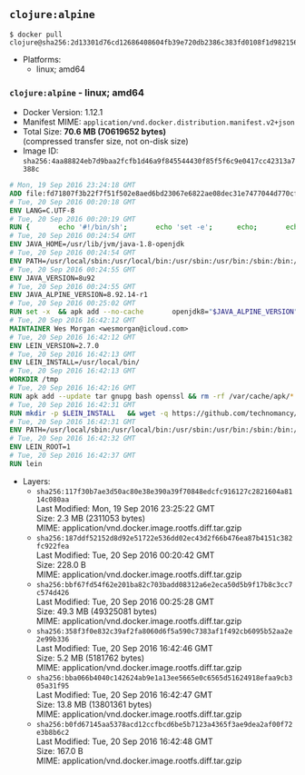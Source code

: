 ## `clojure:alpine`

```console
$ docker pull clojure@sha256:2d13301d76cd12686408604fb39e720db2386c383fd0108f1d982156d944ae60
```

-	Platforms:
	-	linux; amd64

### `clojure:alpine` - linux; amd64

-	Docker Version: 1.12.1
-	Manifest MIME: `application/vnd.docker.distribution.manifest.v2+json`
-	Total Size: **70.6 MB (70619652 bytes)**  
	(compressed transfer size, not on-disk size)
-	Image ID: `sha256:4aa88824eb7d9baa2fcfb1d46a9f845544430f85f5f6c9e0417cc42313a7388c`

```dockerfile
# Mon, 19 Sep 2016 23:24:18 GMT
ADD file:fd71807f3b22f7f51f502e8aed6bd23067e6822ae08dec31e7477044d770cf48 in / 
# Tue, 20 Sep 2016 00:20:18 GMT
ENV LANG=C.UTF-8
# Tue, 20 Sep 2016 00:20:19 GMT
RUN { 		echo '#!/bin/sh'; 		echo 'set -e'; 		echo; 		echo 'dirname "$(dirname "$(readlink -f "$(which javac || which java)")")"'; 	} > /usr/local/bin/docker-java-home 	&& chmod +x /usr/local/bin/docker-java-home
# Tue, 20 Sep 2016 00:24:54 GMT
ENV JAVA_HOME=/usr/lib/jvm/java-1.8-openjdk
# Tue, 20 Sep 2016 00:24:54 GMT
ENV PATH=/usr/local/sbin:/usr/local/bin:/usr/sbin:/usr/bin:/sbin:/bin:/usr/lib/jvm/java-1.8-openjdk/jre/bin:/usr/lib/jvm/java-1.8-openjdk/bin
# Tue, 20 Sep 2016 00:24:55 GMT
ENV JAVA_VERSION=8u92
# Tue, 20 Sep 2016 00:24:55 GMT
ENV JAVA_ALPINE_VERSION=8.92.14-r1
# Tue, 20 Sep 2016 00:25:02 GMT
RUN set -x 	&& apk add --no-cache 		openjdk8="$JAVA_ALPINE_VERSION" 	&& [ "$JAVA_HOME" = "$(docker-java-home)" ]
# Tue, 20 Sep 2016 16:42:12 GMT
MAINTAINER Wes Morgan <wesmorgan@icloud.com>
# Tue, 20 Sep 2016 16:42:12 GMT
ENV LEIN_VERSION=2.7.0
# Tue, 20 Sep 2016 16:42:13 GMT
ENV LEIN_INSTALL=/usr/local/bin/
# Tue, 20 Sep 2016 16:42:13 GMT
WORKDIR /tmp
# Tue, 20 Sep 2016 16:42:16 GMT
RUN apk add --update tar gnupg bash openssl && rm -rf /var/cache/apk/*
# Tue, 20 Sep 2016 16:42:31 GMT
RUN mkdir -p $LEIN_INSTALL   && wget -q https://github.com/technomancy/leiningen/archive/$LEIN_VERSION.tar.gz   && echo "Comparing archive checksum ..."   && echo "b4624548ada176c1d122dd9867a1bed09706fcd0 *$LEIN_VERSION.tar.gz" | sha1sum -c -   && mkdir ./leiningen   && tar -xzf $LEIN_VERSION.tar.gz  -C ./leiningen/ --strip-components=1   && mv leiningen/bin/lein-pkg $LEIN_INSTALL/lein   && rm -rf $LEIN_VERSION.tar.gz ./leiningen   && chmod 0755 $LEIN_INSTALL/lein   && wget -q https://github.com/technomancy/leiningen/releases/download/$LEIN_VERSION/leiningen-$LEIN_VERSION-standalone.zip   && wget -q https://github.com/technomancy/leiningen/releases/download/$LEIN_VERSION/leiningen-$LEIN_VERSION-standalone.zip.asc   && gpg --keyserver pool.sks-keyservers.net --recv-key 2E708FB2FCECA07FF8184E275A92E04305696D78   && echo "Verifying Jar file signature ..."   && gpg --verify leiningen-$LEIN_VERSION-standalone.zip.asc   && rm leiningen-$LEIN_VERSION-standalone.zip.asc   && mkdir -p /usr/share/java   && mv leiningen-$LEIN_VERSION-standalone.zip /usr/share/java/leiningen-$LEIN_VERSION-standalone.jar
# Tue, 20 Sep 2016 16:42:31 GMT
ENV PATH=/usr/local/sbin:/usr/local/bin:/usr/sbin:/usr/bin:/sbin:/bin:/usr/lib/jvm/java-1.8-openjdk/jre/bin:/usr/lib/jvm/java-1.8-openjdk/bin:/usr/local/bin/
# Tue, 20 Sep 2016 16:42:32 GMT
ENV LEIN_ROOT=1
# Tue, 20 Sep 2016 16:42:37 GMT
RUN lein
```

-	Layers:
	-	`sha256:117f30b7ae3d50ac80e38e390a39f70848edcfc916127c2821604a8114c080aa`  
		Last Modified: Mon, 19 Sep 2016 23:25:22 GMT  
		Size: 2.3 MB (2311053 bytes)  
		MIME: application/vnd.docker.image.rootfs.diff.tar.gzip
	-	`sha256:187ddf52152d8d92e51722e536dd02ec43d2f66b476ea87b4151c382fc922fea`  
		Last Modified: Tue, 20 Sep 2016 00:20:42 GMT  
		Size: 228.0 B  
		MIME: application/vnd.docker.image.rootfs.diff.tar.gzip
	-	`sha256:bbf67fd54f62e201ba82c703badd08312a6e2eca50d5b9f17b8c3cc7c574d426`  
		Last Modified: Tue, 20 Sep 2016 00:25:28 GMT  
		Size: 49.3 MB (49325081 bytes)  
		MIME: application/vnd.docker.image.rootfs.diff.tar.gzip
	-	`sha256:358f3f0e832c39af2fa8060d6f5a590c7383af1f492cb6095b52aa2e2e99b336`  
		Last Modified: Tue, 20 Sep 2016 16:42:46 GMT  
		Size: 5.2 MB (5181762 bytes)  
		MIME: application/vnd.docker.image.rootfs.diff.tar.gzip
	-	`sha256:bba066b4040c142624ab9e1a13ee5665e0c6565d51624918efaa9cb305a31f95`  
		Last Modified: Tue, 20 Sep 2016 16:42:47 GMT  
		Size: 13.8 MB (13801361 bytes)  
		MIME: application/vnd.docker.image.rootfs.diff.tar.gzip
	-	`sha256:b0fd67145aa5378acd12ccfbcd6be5b7123a4365f3ae9dea2af00f72e3b8b6c2`  
		Last Modified: Tue, 20 Sep 2016 16:42:48 GMT  
		Size: 167.0 B  
		MIME: application/vnd.docker.image.rootfs.diff.tar.gzip
